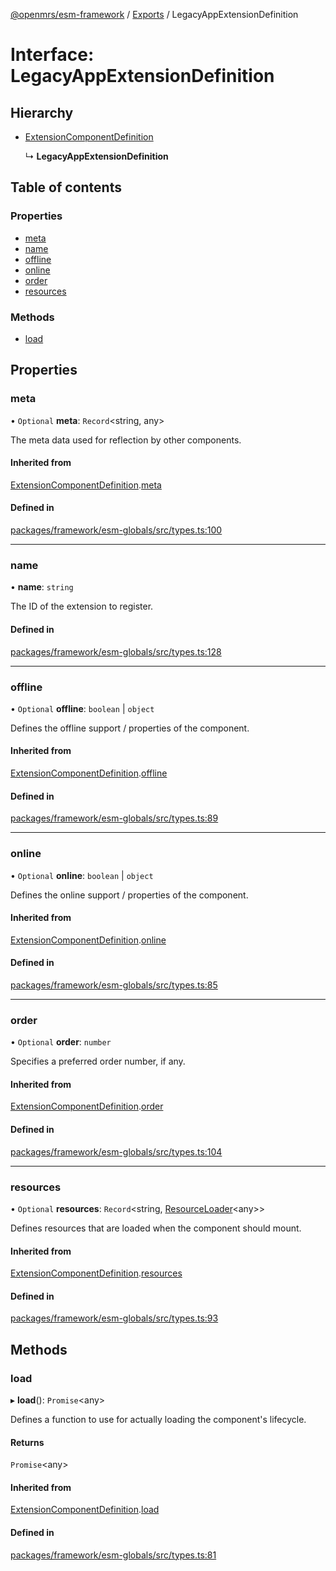 [@openmrs/esm-framework](../API.md) / [Exports](../modules.md) / LegacyAppExtensionDefinition

# Interface: LegacyAppExtensionDefinition

## Hierarchy

- [ExtensionComponentDefinition](extensioncomponentdefinition.md)

  ↳ **LegacyAppExtensionDefinition**

## Table of contents

### Properties

- [meta](legacyappextensiondefinition.md#meta)
- [name](legacyappextensiondefinition.md#name)
- [offline](legacyappextensiondefinition.md#offline)
- [online](legacyappextensiondefinition.md#online)
- [order](legacyappextensiondefinition.md#order)
- [resources](legacyappextensiondefinition.md#resources)

### Methods

- [load](legacyappextensiondefinition.md#load)

## Properties

### meta

• `Optional` **meta**: `Record`<string, any\>

The meta data used for reflection by other components.

#### Inherited from

[ExtensionComponentDefinition](extensioncomponentdefinition.md).[meta](extensioncomponentdefinition.md#meta)

#### Defined in

[packages/framework/esm-globals/src/types.ts:100](https://github.com/openmrs/openmrs-esm-core/blob/master/packages/framework/esm-globals/src/types.ts#L100)

___

### name

• **name**: `string`

The ID of the extension to register.

#### Defined in

[packages/framework/esm-globals/src/types.ts:128](https://github.com/openmrs/openmrs-esm-core/blob/master/packages/framework/esm-globals/src/types.ts#L128)

___

### offline

• `Optional` **offline**: `boolean` \| `object`

Defines the offline support / properties of the component.

#### Inherited from

[ExtensionComponentDefinition](extensioncomponentdefinition.md).[offline](extensioncomponentdefinition.md#offline)

#### Defined in

[packages/framework/esm-globals/src/types.ts:89](https://github.com/openmrs/openmrs-esm-core/blob/master/packages/framework/esm-globals/src/types.ts#L89)

___

### online

• `Optional` **online**: `boolean` \| `object`

Defines the online support / properties of the component.

#### Inherited from

[ExtensionComponentDefinition](extensioncomponentdefinition.md).[online](extensioncomponentdefinition.md#online)

#### Defined in

[packages/framework/esm-globals/src/types.ts:85](https://github.com/openmrs/openmrs-esm-core/blob/master/packages/framework/esm-globals/src/types.ts#L85)

___

### order

• `Optional` **order**: `number`

Specifies a preferred order number, if any.

#### Inherited from

[ExtensionComponentDefinition](extensioncomponentdefinition.md).[order](extensioncomponentdefinition.md#order)

#### Defined in

[packages/framework/esm-globals/src/types.ts:104](https://github.com/openmrs/openmrs-esm-core/blob/master/packages/framework/esm-globals/src/types.ts#L104)

___

### resources

• `Optional` **resources**: `Record`<string, [ResourceLoader](resourceloader.md)<any\>\>

Defines resources that are loaded when the component should mount.

#### Inherited from

[ExtensionComponentDefinition](extensioncomponentdefinition.md).[resources](extensioncomponentdefinition.md#resources)

#### Defined in

[packages/framework/esm-globals/src/types.ts:93](https://github.com/openmrs/openmrs-esm-core/blob/master/packages/framework/esm-globals/src/types.ts#L93)

## Methods

### load

▸ **load**(): `Promise`<any\>

Defines a function to use for actually loading the component's lifecycle.

#### Returns

`Promise`<any\>

#### Inherited from

[ExtensionComponentDefinition](extensioncomponentdefinition.md).[load](extensioncomponentdefinition.md#load)

#### Defined in

[packages/framework/esm-globals/src/types.ts:81](https://github.com/openmrs/openmrs-esm-core/blob/master/packages/framework/esm-globals/src/types.ts#L81)
